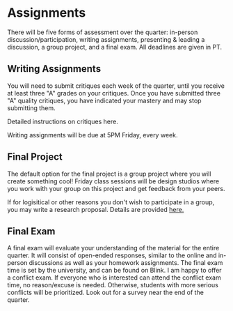 # Assignments

There will be five forms of assessment over the quarter: in-person discussion/participation, writing assignments, presenting & leading a discussion, a group project, and a final exam. All deadlines are given in PT.

## Writing Assignments

You will need to submit critiques each week of the quarter, until you receive at least three "A" grades on your critiques. Once you have submitted three "A" quality critiques, you have indicated your mastery and may stop submitting them.   

Detailed instructions on critiques here.  

Writing assignments will be due at 5PM Friday, every week.  

## Final Project

The default option for the final project is a group project where you will create something cool! Friday class sessions will be design studios where you work with your group on this project and get feedback from your peers. 

If for logisitical or other reasons you don't wish to participate in a group, you may write a research proposal. Details are provided [here.](https://docs.google.com/document/d/1Z_7OENTdXAKFbXCGRtpud51afzR7ye1q7WLU61AUVsY/edit?usp=sharing)


## Final Exam

A final exam will evaluate your understanding of the material for the entire quarter. It will consist of open-ended responses, similar to the online and in-person discussions as well as your homework assignments. The final exam time is set by the university, and can be found on Blink. I am happy to offer a conflict exam. If everyone who is interested can attend the conflict exam time, no reason/excuse is needed. Otherwise, students with more serious conflicts will be prioritized. Look out for a survey near the end of the quarter. 
